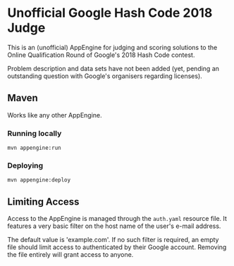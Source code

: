 Unofficial Google Hash Code 2018 Judge
======================================

This is an (unofficial) AppEngine for judging and scoring solutions to the
Online Qualification Round of Google's 2018 Hash Code contest. 

Problem description and data sets have not been added (yet, pending an
outstanding question with Google's organisers regarding licenses).


## Maven
Works like any other AppEngine.

### Running locally

    mvn appengine:run

### Deploying

    mvn appengine:deploy

## Limiting Access
Access to the AppEngine is managed through the ```auth.yaml``` resource file. It
features a very basic filter on the host name of the user's e-mail address.

The default value is 'example.com'. If no such filter is required, an empty file
should limit access to authenticated by their Google account. Removing the file 
entirely will grant access to anyone.